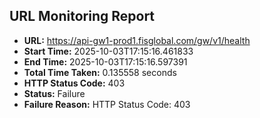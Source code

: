## URL Monitoring Report

- **URL:** https://api-gw1-prod1.fisglobal.com/gw/v1/health
- **Start Time:** 2025-10-03T17:15:16.461833
- **End Time:** 2025-10-03T17:15:16.597391
- **Total Time Taken:** 0.135558 seconds
- **HTTP Status Code:** 403
- **Status:** Failure
- **Failure Reason:** HTTP Status Code: 403

